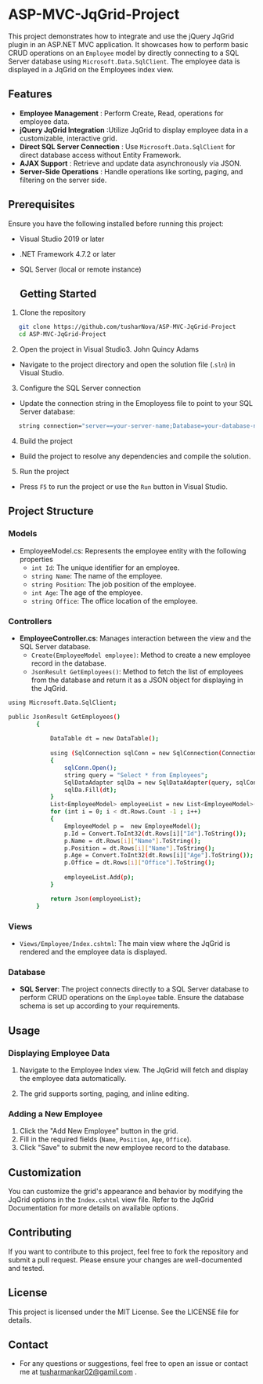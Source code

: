 # ASP-MVC-JqGrid-Project

This project demonstrates how to integrate and use the jQuery JqGrid plugin in an ASP.NET MVC application. It showcases how to perform basic CRUD operations on an `Employee` model by directly connecting to a SQL Server database using `Microsoft.Data.SqlClient`. The employee data is displayed in a JqGrid on the Employees index view.

## Features

- **Employee Management** : Perform Create, Read, operations for employee data.
- **jQuery JqGrid Integration** :Utilize JqGrid to display employee data in a customizable, interactive grid.
- **Direct SQL Server Connection** : Use `Microsoft.Data.SqlClient` for direct database access without Entity Framework.
- **AJAX Support** : Retrieve and update data asynchronously via JSON.
- **Server-Side Operations** : Handle operations like sorting, paging, and filtering on the server side.

## Prerequisites
Ensure you have the following installed before running this project:
- Visual Studio 2019 or later
- .NET Framework 4.7.2 or later
- SQL Server (local or remote instance)

  ## Getting Started
1. Clone the repository
```bash
   git clone https://github.com/tusharNova/ASP-MVC-JqGrid-Project
   cd ASP-MVC-JqGrid-Project
```
2. Open the project in Visual Studio3. John Quincy Adams
- Navigate to the project directory and open the solution file (.`sln`) in Visual Studio.
3. Configure the SQL Server connection
- Update the connection string in the Emoployess file to point to your SQL Server database:
```bash
   string connection="server==your-server-name;Database=your-database-name;User Id = Username;Password=your-password;"
```
4. Build the project
- Build the project to resolve any dependencies and compile the solution.
5. Run the project
- Press `F5` to run the project or use the `Run` button in Visual Studio.

## Project Structure
### Models
- EmployeeModel.cs: Represents the employee entity with the following properties
   - `int Id`: The unique identifier for an employee.
   - `string Name`: The name of the employee.
   - `string Position`: The job position of the employee.
   - `int Age`:  The age of the employee.
   - `string Office`: The office location of the employee.
### Controllers
- **EmployeeController.cs**: Manages interaction between the view and the SQL Server database.
   - `Create(EmployeeModel employee)`: Method to create a new employee record in the database.
   - `JsonResult GetEmployees()`: Method to fetch the list of employees from the database and return it as a JSON object for displaying in the JqGrid.
```bash
using Microsoft.Data.SqlClient;

public JsonResult GetEmployees()
		{
			
			DataTable dt = new DataTable();
			
			using (SqlConnection sqlConn = new SqlConnection(ConnectionString))
			{
				sqlConn.Open();
				string query = "Select * from Employees";
				SqlDataAdapter sqlDa = new SqlDataAdapter(query, sqlConn);
				sqlDa.Fill(dt);
			}
			List<EmployeeModel> employeeList = new List<EmployeeModel>();
			for (int i = 0; i < dt.Rows.Count -1 ; i++)
			{
				EmployeeModel p =  new EmployeeModel();
				p.Id = Convert.ToInt32(dt.Rows[i]["Id"].ToString());
				p.Name = dt.Rows[i]["Name"].ToString();
				p.Position = dt.Rows[i]["Name"].ToString();
				p.Age = Convert.ToInt32(dt.Rows[i]["Age"].ToString());
				p.Office = dt.Rows[i]["Office"].ToString();
				
				employeeList.Add(p);
			}

			return Json(employeeList);
		}
```
### Views
- `Views/Employee/Index.cshtml`: The main view where the JqGrid is rendered and the employee data is displayed.

### Database
- **SQL Server**: The project connects directly to a SQL Server database to perform CRUD operations on the `Employee` table. Ensure the database schema is set up according to your requirements.
## Usage
### Displaying Employee Data
1. Navigate to the Employee Index view. The JqGrid will fetch and display the employee data automatically.

2. The grid supports sorting, paging, and inline editing.
### Adding a New Employee
1. Click the "Add New Employee" button in the grid.
2. Fill in the required fields (`Name`, `Position`, `Age`, `Office`).
3. Click "Save" to submit the new employee record to the database.

## Customization
You can customize the grid's appearance and behavior by modifying the JqGrid options in the `Index.cshtml` view file. Refer to the JqGrid Documentation for more details on available options.

## Contributing
If you want to contribute to this project, feel free to fork the repository and submit a pull request. Please ensure your changes are well-documented and tested.

## License
This project is licensed under the MIT License. See the LICENSE file for details.

## Contact
- For any questions or suggestions, feel free to open an issue or contact me at tusharmankar02@gamil.com .
